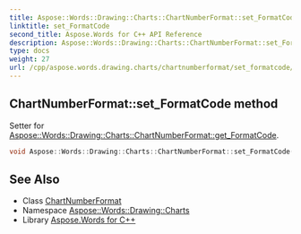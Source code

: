 ```yaml
---
title: Aspose::Words::Drawing::Charts::ChartNumberFormat::set_FormatCode method
linktitle: set_FormatCode
second_title: Aspose.Words for C++ API Reference
description: Aspose::Words::Drawing::Charts::ChartNumberFormat::set_FormatCode method. Setter for Aspose::Words::Drawing::Charts::ChartNumberFormat::get_FormatCode in C++.
type: docs
weight: 27
url: /cpp/aspose.words.drawing.charts/chartnumberformat/set_formatcode/
---
```

## ChartNumberFormat::set_FormatCode method


Setter for [Aspose::Words::Drawing::Charts::ChartNumberFormat::get_FormatCode](../get_formatcode/).

```cpp
void Aspose::Words::Drawing::Charts::ChartNumberFormat::set_FormatCode(const System::String &value)
```

## See Also

* Class [ChartNumberFormat](../)
* Namespace [Aspose::Words::Drawing::Charts](../../)
* Library [Aspose.Words for C++](../../../)
